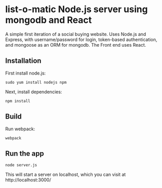 # list-o-matic Node.js server using mongodb and React

A simple first iteration of a social buying website. Uses Node.js and Express, with username/password for login, token-based authentication, and mongoose as an ORM for mongodb. The Front end uses React.

## Installation

First install node.js:

```
sudo yum install nodejs npm
```

Next, install dependencies:

```
npm install
```

## Build

Run webpack:

```
webpack
```

## Run the app

```
node server.js
```

This will start a server on localhost, which you can visit at http://localhost:3000/

